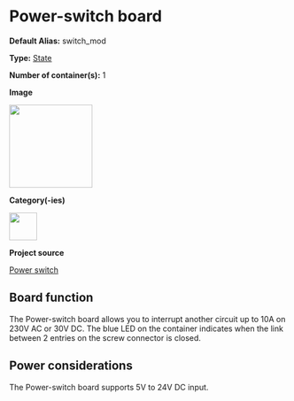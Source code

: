 # Power-switch board

<div className="cust_sheet" markdown="1">
<p className="cust_sheet-title" markdown="1"><strong>Default Alias:</strong> switch_mod</p>
<p className="cust_sheet-title" markdown="1"><strong>Type:</strong> <a href="../../software/containers_list/state.md">State</a></p>
<p className="cust_sheet-title" markdown="1"><strong>Number of container(s):</strong> 1</p>
<p className="cust_sheet-title" markdown="1"><strong>Image</strong></p>
<p className="cust_indent" markdown="1"><img height="150" src="/img/power-switch-container.png" alt="" /></p>
<p className="cust_sheet-title" markdown="1"><strong>Category(-ies)</strong></p>
<p className="cust_indent" markdown="1">
<img height="50" src="/img/sticker-actuation.png" title="Actuation" alt="" />
</p>
<p className="cust_sheet-title" markdown="1"><strong>Project source </strong></p>
<a className="github-button" data-size="large" aria-label="Star Luos-io/Luos on GitHub" href="https://github.com/Luos-io/Examples/tree/master/Projects/l0/Power_switch" target="_blank">Power switch</a>
</div>

## Board function

The Power-switch board allows you to interrupt another circuit up to 10A on 230V AC or 30V DC. The blue LED on the container indicates when the link between 2 entries on the screw connector is closed.

## Power considerations

The Power-switch board supports 5V to 24V DC input.
